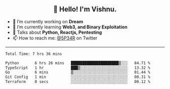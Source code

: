 <h2 align="center">👋 Hello! I'm Vishnu.</h2>


- 🔭 I’m currently working on **Dream**
- 🌱 I’m currently learning **Web3, and Binary Exploitation**
- 💬 Talks about **Python, Reactjs, Pentesting**
- 📫 How to reach me: [@5P34R](https://twitter.com/Vishnu27302693) on Twitter

---
<!--START_SECTION:waka-->

```txt
Total Time: 7 hrs 36 mins

Python       6 hrs 26 mins   █████████████████████▒░░░   84.71 %
TypeScript   1 hr            ███▒░░░░░░░░░░░░░░░░░░░░░   13.32 %
Go           6 mins          ▒░░░░░░░░░░░░░░░░░░░░░░░░   01.44 %
Git Config   1 min           ░░░░░░░░░░░░░░░░░░░░░░░░░   00.31 %
Terraform    0 secs          ░░░░░░░░░░░░░░░░░░░░░░░░░   00.12 %
```

<!--END_SECTION:waka-->
